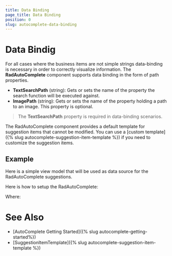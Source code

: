 ```yaml
---
title: Data Binding
page_title: Data Binding
position: 0
slug: autocomplete-data-binding
---
```


# Data Bindig

For all cases where the business items are not simple strings data-binding is necessary in order to correctly visualize information. The **RadAutoComplete** component supports data binding in the form of path properties.

- **TextSearchPath** (string): Gets or sets the name of the property the search function will be executed against.
- **ImagePath** (string): Gets or sets the name of the property holding a path to an image. This property is optional.

>The **TextSearchPath** property is required in data-binding scenarios.

The RadAutoComplete component provides a default template for suggestion items that cannot be modified. You can use a [custom template]({% slug autocomplete-suggestion-item-template %}) if you need to customize the suggestion items.

## Example

Here is a simple view model that will be used as data source for the RadAutoComplete suggestions.

<snippet id='autocomplete-features-data-binding-viewmodel'/>

Here is how to setup the RadAutoComplete:

<snippet id='autocomplete-features-data-binding'/>

Where:

<snippet id='xmlns-telerikinput'/>

# See Also

- [AutoComplete Getting Started]({% slug autocomplete-getting-started%})
- [SuggestionItemTemplate]({% slug autocomplete-suggestion-item-template %})